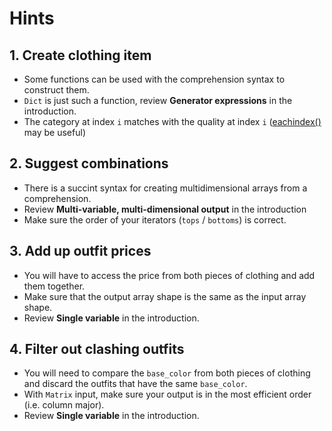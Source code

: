 # Hints

## 1. Create clothing item

- Some functions can be used with the comprehension syntax to construct them.
- `Dict` is just such a function, review **Generator expressions** in the introduction.
- The category at index `i` matches with the quality at index `i` ([eachindex()][index] may be useful)

## 2. Suggest combinations

- There is a succint syntax for creating multidimensional arrays from a comprehension.
- Review **Multi-variable, multi-dimensional output** in the introduction
- Make sure the order of your iterators (`tops` / `bottoms`) is correct.

## 3. Add up outfit prices

- You will have to access the price from both pieces of clothing and add them together.
- Make sure that the output array shape is the same as the input array shape.
- Review **Single variable** in the introduction.

## 4. Filter out clashing outfits

- You will need to compare the `base_color` from both pieces of clothing and discard the outfits that have the same `base_color`.
- With `Matrix` input, make sure your output is in the most efficient order (i.e. column major).
- Review **Single variable** in the introduction.

[index]: https://docs.julialang.org/en/v1/base/arrays/#Base.eachindex